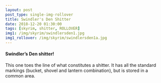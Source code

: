 ```yaml
---
layout: post
post_type: single-img-rollover
title: Swindler's Den Shitter
date: 2018-12-20 01:30:00
tags: [skyrim, shitter, ROLLOVER]
img1: /img/skyrim/swindlersden1.jpg
img1_rollover: /img/skyrim/swindlersden1a.jpg
---
```

#### Swindler’s Den shitter!

This one toes the line of what constitutes a shitter. It has all the standard markings (bucket, shovel and lantern combination), but is stored in a common area.
